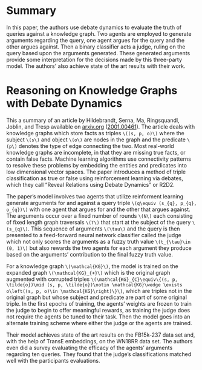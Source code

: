 # Summary #

In this paper, the authors use debate dynamics to evaluate the truth of queries against a knowledge graph. Two agents are employed to generate arguments regarding the query, one agent argues for the query and the other argues against. Then a binary classifier acts a judge, ruling on the query based upon the arguments generated. These generated arguments provide some interpretation for the decisions made by this three-party model. The authors' also achieve state of the art results with their work.

# Reasoning on Knowledge Graphs with Debate Dynamics #

This a summary of an article by Hildebrandt, Serna, Ma, Ringsquandl, Joblin, and
Tresp available on [arxiv.org][2] ([2001.00461][1]). The article deals with 
knowledge graphs which store facts as triples `\((s, p, o)\)` where the subject
`\(s\)` and object `\(o\)` are nodes in the graph and the predicate `\(p\)`
denotes the type of edge connecting the two. Most real-world knowledge graphs
are incomplete, in that they are missing true facts, or contain false facts.
Machine learning algorithms use connectivity patterns to resolve these problems
by embedding the entities and predicates into low dimensional vector spaces. The
paper introduces a method of triple classification as true or false using
reinforcement learning via debates, which they call &ldquo;Reveal Relations
using Debate Dynamics&rdquo; or R2D2.

The paper&rsquo;s model involves two agents that utilize reinforment learning
generate arguments for and against a query triple
`\(q\equiv (s_{q}, p_{q}, o_{q})\)` with one agent that argues for and the other
that argues against. The arguments occur over a fixed number of rounds `\(N\)`
each consisting of fixed length graph traversals `\(T\)` that start at the
subject of the query `\(s_{q}\)`. This sequence of arguments `\(\tau\)` and the
query is then presented to a feed-forward neural network classifier called the
judge which not only scores the arguments as a fuzzy truth value
`\(t_{\tau}\in (0, 1)\)` but also rewards the two agents for each argument they
produce based on the arguments&rsquo; contribution to the final fuzzy truth
value.

For a knowledge graph `\(\mathcal{KG}\)`, the model is trained on the expanded
graph `\(\mathcal{KG}_{+}\)` which is the original graph augmented with
corrupted triples `\(\mathcal{KG}_{C}\equiv\{(s, p, \tilde{o})\mid
(s, p, \tilde{o})\notin \mathcal{KG}\wedge \exists o\left((s, p, o)\in
\mathcal{KG}\right)\}\)`, which are triples not in the original graph but whose
subject and predicate are part of some original triple. In the first epochs of
training, the agents&rsquo; weights are frozen to train the judge to begin to
offer meaningful rewards, as training the judge does not require the agents be
tuned to their task. Then the model goes into an alternate training scheme where
either the judge or the agents are trained.

Their model achieves state of the art results on the FB15k-237 data set and,
with the help of TransE embeddings, on the WN18RR data set. The authors even did
a survey evaluating the efficacy of the agents&rsquo; arguments regarding ten
queries. They found that the judge&rsquo;s classifications matched well with the
participants evaluations.

[1]: https://arxiv.org/abs/2001.00461
[2]: https://arxiv.org/